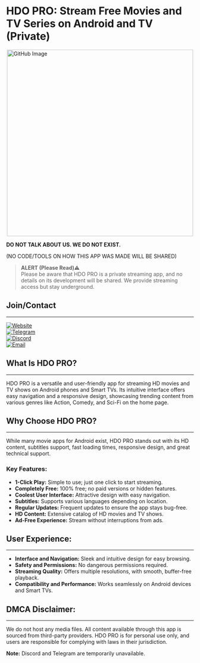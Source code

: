 # HDO PRO: Stream Free Movies and TV Series on Android and TV (Private)

<div style="display: flex; justify-content: center;">
    <img src="https://github.com/user-attachments/assets/f23fcaf8-3da2-4546-9029-ebf0eeee2268" alt="GitHub Image" width="500">
</div>

**DO NOT TALK ABOUT US. WE DO NOT EXIST.**

(NO CODE/TOOLS ON HOW THIS APP WAS MADE WILL BE SHARED)

> **ALERT (Please Read)⚠️**  
> Please be aware that HDO PRO is a private streaming app, and no details on its development will be shared. We provide streaming access but stay underground.

## Join/Contact
----
[![Website](https://img.shields.io/badge/Website-Visit-brightgreen)](https://hdopro.netlify.app/)  
[![Telegram](https://img.shields.io/badge/Telegram-Temporarily_Unavailable-lightgrey)](#)  
[![Discord](https://img.shields.io/badge/Discord-Temporarily_Unavailable-lightgrey)](#)  
[![Email](https://img.shields.io/badge/Email-Contact-red)](mailto:hdopro@protonmail.com)

## What Is HDO PRO?
----
HDO PRO is a versatile and user-friendly app for streaming HD movies and TV shows on Android phones and Smart TVs. Its intuitive interface offers easy navigation and a responsive design, showcasing trending content from various genres like Action, Comedy, and Sci-Fi on the home page.

## Why Choose HDO PRO?
----
While many movie apps for Android exist, HDO PRO stands out with its HD content, subtitles support, fast loading times, responsive design, and great technical support.

### Key Features:
- **1-Click Play:** Simple to use; just one click to start streaming.
- **Completely Free:** 100% free; no paid versions or hidden features.
- **Coolest User Interface:** Attractive design with easy navigation.
- **Subtitles:** Supports various languages depending on location.
- **Regular Updates:** Frequent updates to ensure the app stays bug-free.
- **HD Content:** Extensive catalog of HD movies and TV shows.
- **Ad-Free Experience:** Stream without interruptions from ads.

## User Experience:
----
- **Interface and Navigation:** Sleek and intuitive design for easy browsing.
- **Safety and Permissions:** No dangerous permissions required.
- **Streaming Quality:** Offers multiple resolutions, with smooth, buffer-free playback.
- **Compatibility and Performance:** Works seamlessly on Android devices and Smart TVs.

## DMCA Disclaimer:
----
We do not host any media files. All content available through this app is sourced from third-party providers. HDO PRO is for personal use only, and users are responsible for complying with laws in their jurisdiction.

**Note:** Discord and Telegram are temporarily unavailable.
